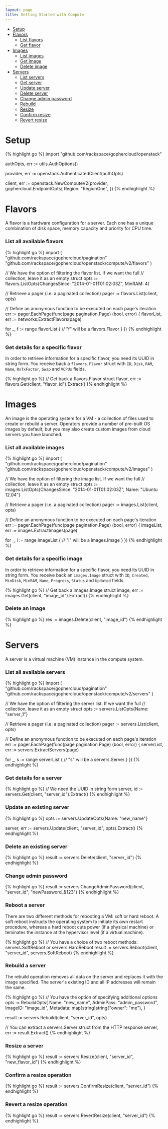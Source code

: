```yaml
---
layout: page
title: Getting Started with Compute
---
```


* [Setup](#setup)
* [Flavors](#flavors)
  * [List flavors](#list-flavors)
  * [Get flavor](#get-flavor)
* [Images](#images)
  * [List images](#list-images)
  * [Get image](#get-image)
  * [Delete image](#delete-image)
* [Servers](#servers)
  * [List servers](#list-servers)
  * [Get server](#get-server)
  * [Update server](#update-server)
  * [Delete server](#delete-server)
  * [Change admin password](#change-password)
  * [Rebuild](#rebuild)
  * [Resize](#resize)
  * [Confirm resize](#confirm)
  * [Revert resize](#revert)

# <a name="setup"></a>Setup

{% highlight go %}
import "github.com/rackspace/gophercloud/openstack"

authOpts, err := utils.AuthOptions()

provider, err := openstack.AuthenticatedClient(authOpts)

client, err := openstack.NewComputeV2(provider, gophercloud.EndpointOpts{
  Region: "RegionOne",
})
{% endhighlight %}

# <a name="flavors"></a>Flavors

A flavor is a hardware configuration for a server. Each one has a unique
combination of disk space, memory capacity and priority for CPU time.

### <a name="list-flavors"></a>List all available flavors

{% highlight go %}
import (
  "github.com/rackspace/gophercloud/pagination"
  "github.com/rackspace/gophercloud/openstack/compute/v2/flavors"
)

// We have the option of filtering the flavor list. If we want the full
// collection, leave it as an empty struct
opts := flavors.ListOpts{ChangesSince: "2014-01-01T01:02:03Z", MinRAM: 4}

// Retrieve a pager (i.e. a paginated collection)
pager := flavors.List(client, opts)

// Define an anonymous function to be executed on each page's iteration
err := pager.EachPage(func(page pagination.Page) (bool, error) {
  flavorList, err := networks.ExtractFlavors(page)

  for _, f := range flavorList {
    // "f" will be a flavors.Flavor
  }
})
{% endhighlight %}

### <a name="get-flavor"></a>Get details for a specific flavor

In order to retrieve information for a specific flavor, you need its UUID in
string form. You receive back a `flavors.Flavor` struct with `ID`, `Disk`, `RAM`,
`Name`, `RxTxFactor`, `Swap` and `VCPUs` fields.

{% highlight go %}
// Get back a flavors.Flavor struct
flavor, err := flavors.Get(client, "flavor_id").Extract()
{% endhighlight %}

# <a name="images"></a>Images

An image is the operating system for a VM - a collection of files used to
create or rebuild a server. Operators provide a number of pre-built OS images
by default, but you may also create custom images from cloud servers you have
launched.

### <a name="list-images"></a>List all available images

{% highlight go %}
import (
  "github.com/rackspace/gophercloud/pagination"
  "github.com/rackspace/gophercloud/openstack/compute/v2/images"
)

// We have the option of filtering the image list. If we want the full
// collection, leave it as an empty struct
opts := images.ListOpts{ChangesSince: "2014-01-01T01:02:03Z", Name: "Ubuntu 12.04"}

// Retrieve a pager (i.e. a paginated collection)
pager := images.List(client, opts)

// Define an anonymous function to be executed on each page's iteration
err := pager.EachPage(func(page pagination.Page) (bool, error) {
  imageList, err := images.ExtractImages(page)

  for _, i := range imageList {
    // "i" will be a images.Image
  }
})
{% endhighlight %}

### <a name="get-image"></a>Get details for a specific image

In order to retrieve information for a specific flavor, you need its UUID in
string form. You receive back an `images.Image` struct with `ID`, `Created`, `MinDisk`,
`MinRAM`, `Name`, `Progress`, `Status` and `Updated` fields.

{% highlight go %}
// Get back a images.Image struct
image, err := images.Get(client, "image_id").Extract()
{% endhighlight %}

### <a name="delete-image"></a>Delete an image

{% highlight go %}
res := images.Delete(client, "image_id")
{% endhighlight %}

# <a name="servers"></a>Servers

A server is a virtual machine (VM) instance in the compute system.

### <a name="list-servers"></a>List all available servers

{% highlight go %}
import (
  "github.com/rackspace/gophercloud/pagination"
  "github.com/rackspace/gophercloud/openstack/compute/v2/servers"
)

// We have the option of filtering the server list. If we want the full
// collection, leave it as an empty struct
opts := servers.ListOpts{Name: "server_1"}

// Retrieve a pager (i.e. a paginated collection)
pager := servers.List(client, opts)

// Define an anonymous function to be executed on each page's iteration
err := pager.EachPage(func(page pagination.Page) (bool, error) {
  serverList, err := servers.ExtractServers(page)

  for _, s := range serverList {
    // "s" will be a servers.Server
  }
})
{% endhighlight %}

### <a name="get-server"></a>Get details for a server

{% highlight go %}
// We need the UUID in string form
server, id := servers.Get(client, "server_id").Extract()
{% endhighlight %}

### <a name="update-server"></a>Update an existing server

{% highlight go %}
opts := servers.UpdateOpts{Name: "new_name"}

server, err := servers.Update(client, "server_id", opts).Extract()
{% endhighlight %}

### <a name="delete-server"></a>Delete an existing server

{% highlight go %}
result := servers.Delete(client, "server_id")
{% endhighlight %}

### <a name="change-password"></a>Change admin password

{% highlight go %}
result := servers.ChangeAdminPassword(client, "server_id", "newPassword_&123")
{% endhighlight %}

### <a name="reboot"></a>Reboot a server

There are two different methods for rebooting a VM: soft or hard reboot. A
soft reboot instructs the operating system to initiate its own restart procedure,
whereas a hard reboot cuts power (if a physical machine) or teminates the
instance at the hypervisor level (if a virtual machine).

{% highlight go %}
// You have a choice of two reboot methods: servers.SoftReboot or servers.HardReboot
result := servers.Reboot(client, "server_id", servers.SoftReboot)
{% endhighlight %}

### <a name="rebuild"></a>Rebuild a server

The rebuild operation removes all data on the server and replaces it with the
image specified. The server's existing ID and all IP addresses will remain the
same.

{% highlight go %}
// You have the option of specifying additional options
opts := RebuildOpts{
  Name:      "new_name",
  AdminPass: "admin_password",
  ImageID:   "image_id",
  Metadata:  map[string]string{"owner": "me"},
}

result := servers.Rebuild(client, "server_id", opts)

// You can extract a servers.Server struct from the HTTP response
server, err := result.Extract()
{% endhighlight %}

### <a name="resize"></a>Resize a server

{% highlight go %}
result := servers.Resize(client, "server_id", "new_flavor_id")
{% endhighlight %}

### <a name="confirm"></a>Confirm a resize operation

{% highlight go %}
result := servers.ConfirmResize(client, "server_id")
{% endhighlight %}

### <a name="revert"></a>Revert a resize operation

{% highlight go %}
result := servers.RevertResize(client, "server_id")
{% endhighlight %}
